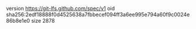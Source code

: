 version https://git-lfs.github.com/spec/v1
oid sha256:2edf18888f0d4525638a7fbbecef094ff3a6ee995e794a60f9c0024e86b8e1e0
size 2878
